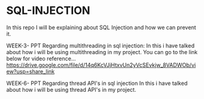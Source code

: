 # SQL-INJECTION

In this repo I will be explaining about SQL Injection and how we can prevent it.

WEEK-3- PPT Regarding multithreading in sql injection: 
In this i have talked about how i will be using multithreading in my project.
You can go to the link below for video reference...
https://drive.google.com/file/d/14q6KcVJjHtxvUn2yVcSEvkjw_8VADWOb/view?usp=share_link

WEEK-6- PPT Regarding thread API's in sql injection
In this i have talked about how i will be using thread API's in my project.

